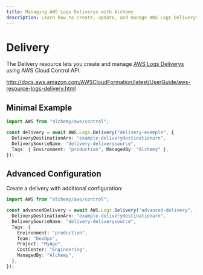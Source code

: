 ```yaml
---
title: Managing AWS Logs Deliverys with Alchemy
description: Learn how to create, update, and manage AWS Logs Deliverys using Alchemy Cloud Control.
---
```


# Delivery

The Delivery resource lets you create and manage [AWS Logs Deliverys](https://docs.aws.amazon.com/logs/latest/userguide/) using AWS Cloud Control API.

http://docs.aws.amazon.com/AWSCloudFormation/latest/UserGuide/aws-resource-logs-delivery.html

## Minimal Example

```ts
import AWS from "alchemy/aws/control";

const delivery = await AWS.Logs.Delivery("delivery-example", {
  DeliveryDestinationArn: "example-deliverydestinationarn",
  DeliverySourceName: "delivery-deliverysource",
  Tags: { Environment: "production", ManagedBy: "Alchemy" },
});
```

## Advanced Configuration

Create a delivery with additional configuration:

```ts
import AWS from "alchemy/aws/control";

const advancedDelivery = await AWS.Logs.Delivery("advanced-delivery", {
  DeliveryDestinationArn: "example-deliverydestinationarn",
  DeliverySourceName: "delivery-deliverysource",
  Tags: {
    Environment: "production",
    Team: "DevOps",
    Project: "MyApp",
    CostCenter: "Engineering",
    ManagedBy: "Alchemy",
  },
});
```

